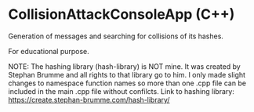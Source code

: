 # CollisionAttackConsoleApp (C++)
Generation of messages and searching for collisions of its hashes.

For educational purpose.

NOTE: The hashing library (hash-library) is NOT mine. It was created by Stephan Brumme and all rights to that library go to him. I only made slight changes to namespace function names so more than one .cpp file can be included in the main .cpp file without confilcts.
Link to hashing library: https://create.stephan-brumme.com/hash-library/
